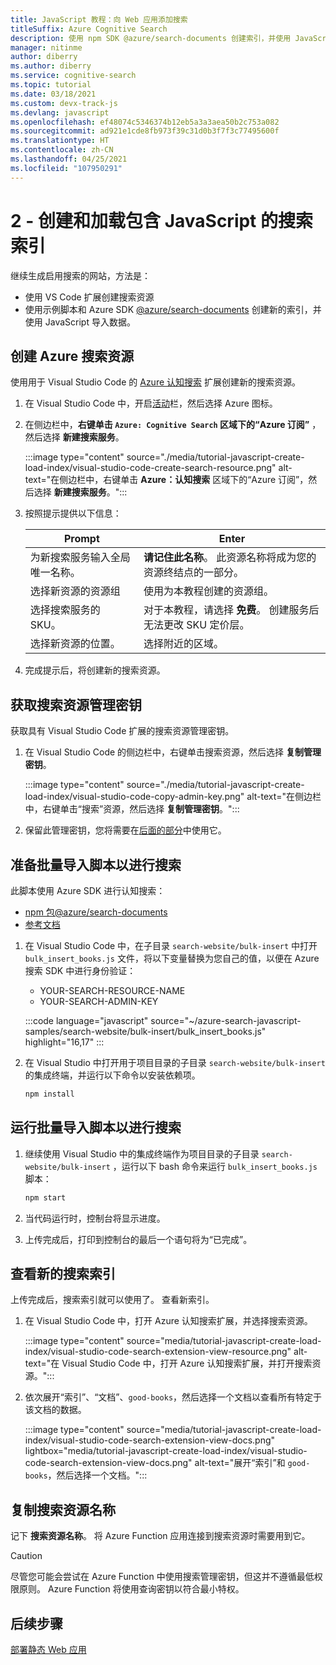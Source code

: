 ```yaml
---
title: JavaScript 教程：向 Web 应用添加搜索
titleSuffix: Azure Cognitive Search
description: 使用 npm SDK @azure/search-documents 创建索引，并使用 JavaScript 将 CSV 数据导入到搜索索引。
manager: nitinme
author: diberry
ms.author: diberry
ms.service: cognitive-search
ms.topic: tutorial
ms.date: 03/18/2021
ms.custom: devx-track-js
ms.devlang: javascript
ms.openlocfilehash: ef48074c5346374b12eb5a3a3aea50b2c753a082
ms.sourcegitcommit: ad921e1cde8fb973f39c31d0b3f7f3c77495600f
ms.translationtype: HT
ms.contentlocale: zh-CN
ms.lasthandoff: 04/25/2021
ms.locfileid: "107950291"
---
```

# <a name="2---create-and-load-search-index-with-javascript"></a>2 - 创建和加载包含 JavaScript 的搜索索引

继续生成启用搜索的网站，方法是：
* 使用 VS Code 扩展创建搜索资源
* 使用示例脚本和 Azure SDK [@azure/search-documents](https://www.npmjs.com/package/@azure/search-documents) 创建新的索引，并使用 JavaScript 导入数据。

## <a name="create-an-azure-search-resource"></a>创建 Azure 搜索资源 

使用用于 Visual Studio Code 的 [Azure 认知搜索](https://marketplace.visualstudio.com/items?itemName=ms-azuretools.vscode-azurecognitivesearch) 扩展创建新的搜索资源。

1. 在 Visual Studio Code 中，开启[活动](https://code.visualstudio.com/docs/getstarted/userinterface)栏，然后选择 Azure 图标。 

1. 在侧边栏中，**右键单击 `Azure: Cognitive Search` 区域下的“Azure 订阅”** ，然后选择 **新建搜索服务**。

    :::image type="content" source="./media/tutorial-javascript-create-load-index/visual-studio-code-create-search-resource.png" alt-text="在侧边栏中，右键单击 **Azure：认知搜索** 区域下的“Azure 订阅”，然后选择 **新建搜索服务**。":::

1. 按照提示提供以下信息：

    |Prompt|Enter|
    |--|--|
    |为新搜索服务输入全局唯一名称。|**请记住此名称**。 此资源名称将成为您的资源终结点的一部分。|
    |选择新资源的资源组|使用为本教程创建的资源组。|
    |选择搜索服务的 SKU。|对于本教程，请选择 **免费**。 创建服务后无法更改 SKU 定价层。|
    |选择新资源的位置。|选择附近的区域。|

1. 完成提示后，将创建新的搜索资源。 

## <a name="get-your-search-resource-admin-key"></a>获取搜索资源管理密钥

获取具有 Visual Studio Code 扩展的搜索资源管理密钥。 

1. 在 Visual Studio Code 的侧边栏中，右键单击搜索资源，然后选择 **复制管理密钥**。

    :::image type="content" source="./media/tutorial-javascript-create-load-index/visual-studio-code-copy-admin-key.png" alt-text="在侧边栏中，右键单击“搜索”资源，然后选择 **复制管理密钥**。":::

1. 保留此管理密钥，您将需要在[后面的部分](#prepare-the-bulk-import-script-for-search)中使用它。 

## <a name="prepare-the-bulk-import-script-for-search"></a>准备批量导入脚本以进行搜索

此脚本使用 Azure SDK 进行认知搜索：

* [npm 包@azure/search-documents](https://www.npmjs.com/package/@azure/search-documents)
* [参考文档](/javascript/api/overview/azure/search-documents-readme)

1. 在 Visual Studio Code 中，在子目录 `search-website/bulk-insert` 中打开 `bulk_insert_books.js` 文件，将以下变量替换为您自己的值，以便在 Azure 搜索 SDK 中进行身份验证：

    * YOUR-SEARCH-RESOURCE-NAME
    * YOUR-SEARCH-ADMIN-KEY

    :::code language="javascript" source="~/azure-search-javascript-samples/search-website/bulk-insert/bulk_insert_books.js" highlight="16,17" :::

1. 在 Visual Studio 中打开用于项目目录的子目录 `search-website/bulk-insert` 的集成终端，并运行以下命令以安装依赖项。 

    ```bash
    npm install 
    ```

## <a name="run-the-bulk-import-script-for-search"></a>运行批量导入脚本以进行搜索

1. 继续使用 Visual Studio 中的集成终端作为项目目录的子目录 `search-website/bulk-insert` ，运行以下 bash 命令来运行 `bulk_insert_books.js` 脚本：

    ```javascript
    npm start
    ```

1. 当代码运行时，控制台将显示进度。 
1. 上传完成后，打印到控制台的最后一个语句将为“已完成”。

## <a name="review-the-new-search-index"></a>查看新的搜索索引

上传完成后，搜索索引就可以使用了。 查看新索引。

1. 在 Visual Studio Code 中，打开 Azure 认知搜索扩展，并选择搜索资源。  

    :::image type="content" source="media/tutorial-javascript-create-load-index/visual-studio-code-search-extension-view-resource.png" alt-text="在 Visual Studio Code 中，打开 Azure 认知搜索扩展，并打开搜索资源。":::

1. 依次展开“索引”、“文档”、`good-books`，然后选择一个文档以查看所有特定于该文档的数据。
 
    :::image type="content" source="media/tutorial-javascript-create-load-index/visual-studio-code-search-extension-view-docs.png" lightbox="media/tutorial-javascript-create-load-index/visual-studio-code-search-extension-view-docs.png" alt-text="展开“索引”和 `good-books`，然后选择一个文档。":::

## <a name="copy-your-search-resource-name"></a>复制搜索资源名称

记下 **搜索资源名称**。 将 Azure Function 应用连接到搜索资源时需要用到它。 

> [!CAUTION]
> 尽管您可能会尝试在 Azure Function 中使用搜索管理密钥，但这并不遵循最低权限原则。 Azure Function 将使用查询密钥以符合最小特权。 

## <a name="next-steps"></a>后续步骤

[部署静态 Web 应用](tutorial-javascript-deploy-static-web-app.md)